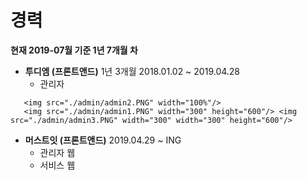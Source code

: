 # 경력
**현재 2019-07월 기준 1년 7개월 차**


- **투디엠 (프론트앤드)** 1년 3개월 2018.01.02 ~ 2019.04.28
  * 관리자
```
   <img src="./admin/admin2.PNG" width="100%"/>
   <img src="./admin/admin1.PNG" width="300" height="600"/> <img src="./admin/admin3.PNG" width="300" width="300" height="600"/>
```



- **머스트잇 (프론트앤드)** 2019.04.29 ~ ING
  * 관리자 웹
  * 서비스 웹
```

```
